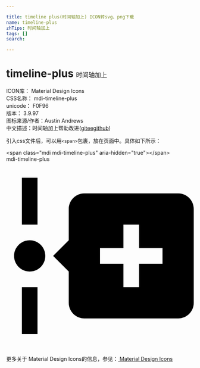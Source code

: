 ```yaml
---

title: timeline plus(时间轴加上) ICON转svg、png下载
name: timeline-plus
zhTips: 时间轴加上
tags: []
search: 

---
```


# timeline-plus  <small style="font-size: 60%;font-weight: 100">时间轴加上</small>


<div class="detail-page">
<p>
<span>
ICON库：
<span class="badge-secondary badge">Material Design Icons</span> 
</span>
<br/>
<span>
CSS名称：
<span class="badge-secondary badge">mdi-timeline-plus</span> 
</span>
<br/>
<span>
unicode：
<span class="badge-secondary badge">F0F96</span> 
<copy-btn content='F0F96' btn-title=""></copy-btn>
<copy-btn :content='String.fromCodePoint(parseInt("F0F96", 16))' btn-title="复制U"></copy-btn>
</span>
<br/>
<span>
版本：
<span class="badge-secondary badge">3.9.97</span> 
</span>
<br/>
<span>图标来源/作者：<span class="badge-light badge">Austin Andrews</span></span> 
<br/>
<span class="zh-detail">中文描述：<span class="badge-primary badge">时间轴加上</span><span class="help-link"><span>帮助改进</span>(<a href="https://gitee.com/liuwave/icon-helper/edit/master/json/material/timeline-plus.json" target="_blank" rel="noopener noreferrer">gitee</a><a href="https://github.com/liuwave/icon-helper/edit/master/json/material/timeline-plus.json" target="_blank" rel="noopener noreferrer">github</a></span>)</span><br/>
</p>
</div>
<div class="alert alert-dark">
  <i class="mdi mdi-timeline-plus mdi-48px"></i>
  <i class="mdi mdi-timeline-plus mdi-36px"></i>
  <i class="mdi mdi-timeline-plus mdi-24px"></i>
  <i class="mdi mdi-timeline-plus mdi-18px"></i>
</div>
<div>
  <p>引入css文件后，可以用<code>&lt;span&gt;</code>包裹，放在页面中。具体如下所示：    
  </p>
  <div class="alert alert-primary" style="font-size: 14px">
    &lt;span class="mdi mdi-timeline-plus" aria-hidden="true"&gt;&lt;/span&gt;
    <copy-btn content='<span class="mdi mdi-timeline-plus" aria-hidden="true"></span>'></copy-btn>
  </div>
  <div class="alert alert-secondary">
    <i class="mdi mdi-timeline-plus"
    style="font-size: 24px"
    aria-hidden="true"></i> mdi-timeline-plus
    <copy-btn content="mdi-timeline-plus" btn-title="复制图标名称"></copy-btn>
  </div>
</div>
<div id="svg" class="svg-wrap">
<svg xmlns="http://www.w3.org/2000/svg" viewBox="0 0 24 24"><path d="M4 2V8H2V2H4M2 22V16H4V22H2M5 12C5 13.11 4.11 14 3 14C1.9 14 1 13.11 1 12C1 10.9 1.9 10 3 10C4.11 10 5 10.9 5 12M24 6V18C24 19.11 23.11 20 22 20H10C8.9 20 8 19.11 8 18V14L6 12L8 10V6C8 4.89 8.9 4 10 4H22C23.11 4 24 4.89 24 6M20 11H17V8H15V11H12V13H15V16H17V13H20V11Z" /></svg>
</div>
<detail full-name='mdi-timeline-plus'></detail>
    
<div><p>更多关于 Material Design Icons的信息，参见：<a target="_blank" href="https://iconhelper.cn/material.html"> Material Design Icons</a>
</p></div>
